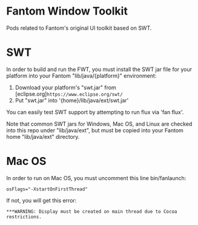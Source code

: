 # Fantom Window Toolkit

Pods related to Fantom's original UI toolkit based on SWT.

# SWT

In order to build and run the FWT, you must install the SWT jar file
for your platform into your Fantom "lib/java/{platform}" environment:

  1. Download your platform's "swt.jar" from
     [eclipse.org]`https://www.eclipse.org/swt/`
  2. Put "swt.jar" into '{home}/lib/java/ext/swt.jar'

You can easily test SWT support by attempting to run flux via 'fan flux'.

Note that common SWT jars for Windows, Mac OS, and Linux are
checked into this repo under "lib/java/ext", but must be copied into
your Fantom home "lib/java/ext" directory.

# Mac OS

In order to run on Mac OS, you must uncomment this line bin/fanlaunch:

```
osFlags="-XstartOnFirstThread"
```

If not, you will get this error:

```
***WARNING: Display must be created on main thread due to Cocoa restrictions.
```


